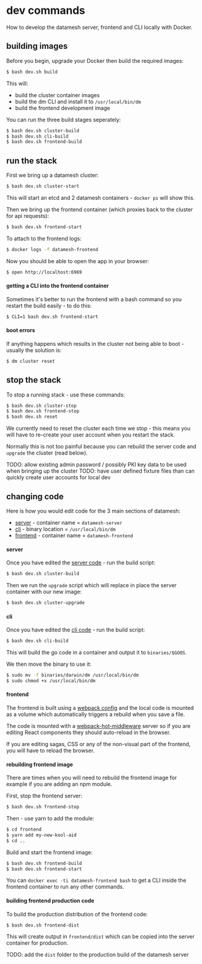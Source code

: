 # dev commands

How to develop the datamesh server, frontend and CLI locally with Docker.

## building images

Before you begin, upgrade your Docker then build the required images:

```bash
$ bash dev.sh build
```

This will:

 * build the cluster container images
 * build the dm CLI and install it to `/usr/local/bin/dm`
 * build the frontend development image

You can run the three build stages seperately:

```bash
$ bash dev.sh cluster-build
$ bash dev.sh cli-build
$ bash dev.sh frontend-build
```

## run the stack

First we bring up a datamesh cluster:

```bash
$ bash dev.sh cluster-start
```

This will start an etcd and 2 datamesh containers - `docker ps` will show this.

Then we bring up the frontend container (which proxies back to the cluster for api requests):

```bash
$ bash dev.sh frontend-start
```

To attach to the frontend logs:

```bash
$ docker logs -f datamesh-frontend
```

Now you should be able to open the app in your browser:

```bash
$ open http://localhost:6969
```

#### getting a CLI into the frontend container

Sometimes it's better to run the frontend with a bash command so you restart the build easily - to do this:

```bash
$ CLI=1 bash dev.sh frontend-start
```

#### boot errors

If anything happens which results in the cluster not being able to boot - usually the solution is:

```bash
$ dm cluster reset
```

## stop the stack

To stop a running stack - use these commands:

```bash
$ bash dev.sh cluster-stop
$ bash dev.sh frontend-stop
$ bash dev.sh reset
```

We currently need to reset the cluster each time we stop - this means you will have to re-create your user account when you restart the stack.

Normally this is not too painful because you can rebuild the server code and `upgrade` the cluster (read below).

TODO: allow existing admin password / possibly PKI key data to be used when bringing up the cluster
TODO: have user defined fixture files than can quickly create user accounts for local dev

## changing code

Here is how you would edit code for the 3 main sections of datamesh:

 * [server](cmd/datamesh-server) - container name = `datamesh-server`
 * [cli](cmd/dm) - binary location = `/usr/local/bin/dm`
 * [frontend](frontend) - container name = `datamesh-frontend`

#### server

Once you have edited the [server code](cmd/datamesh-server) - run the build script:

```bash
$ bash dev.sh cluster-build
```

Then we run the `upgrade` script which will replace in place the server container with our new image:

```bash
$ bash dev.sh cluster-upgrade
```

#### cli

Once you have edited the [cli code](cmd/dm) - run the build script:

```bash
$ bash dev.sh cli-build
```

This will build the go code in a container and output it to `binaries/$GOOS`.

We then move the binary to use it:

```bash
$ sudo mv -f binaries/darwin/dm /usr/local/bin/dm
$ sudo chmod +x /usr/local/bin/dm
```

#### frontend

The frontend is built using a [webpack config](frontend/webpack.config.js) and the local code is mounted as a volume which automatically triggers a rebuild when you save a file.

The code is mounted with a [webpack-hot-middleware](https://github.com/glenjamin/webpack-hot-middleware) server so if you are editing React components they should auto-reload in the browser.

If you are editing sagas, CSS or any of the non-visual part of the frontend, you will have to reload the browser.

#### rebuilding frontend image

There are times when you will need to rebuild the frontend image for example if you are adding an npm module.

First, stop the frontend server:

```bash
$ bash dev.sh frontend-stop
```

Then - use yarn to add the module:

```bash
$ cd frontend
$ yarn add my-new-kool-aid
$ cd ..
```

Build and start the frontend image:

```bash
$ bash dev.sh frontend-build
$ bash dev.sh frontend-start
```

You can `docker exec -ti datamesh-frontend bash` to get a CLI inside the frontend container to run any other commands.

#### building frontend production code

To build the production distribution of the frontend code:

```bash
$ bash dev.sh frontend-dist
```

This will create output in `frontend/dist` which can be copied into the server container for production.

TODO: add the `dist` folder to the production build of the datamesh server


